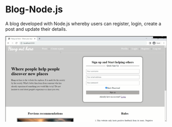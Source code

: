 # Blog-Node.js
A blog developed with Node.js whereby users can register, login, create a post and update their details.

![Node.js blog](https://raw.githubusercontent.com/haingo-raz/Blog-Node.js/main/UI/Blog.png)

